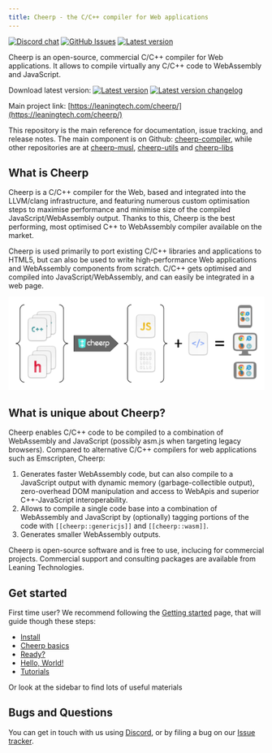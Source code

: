 ```yaml
---
title: Cheerp - the C/C++ compiler for Web applications
---
```


[![Discord chat](https://img.shields.io/discord/988743885121548329)](https://discord.leaningtech.com)
[![GitHub Issues](https://img.shields.io/github/issues/leaningtech/cheerp-meta.svg)](https://github.com/leaningtech/cheerp-meta/issues)
[![Latest version](https://img.shields.io/badge/cheerp-3.0-brightgreen.svg)](https://leaningtech.com/cheerp/#download)

Cheerp is an open-source, commercial C/C++ compiler for Web applications. It allows to compile virtually any C/C++ code to WebAssembly and JavaScript.

Download latest version: [![Latest version](https://img.shields.io/badge/cheerp-3.0-brightgreen.svg)](https://leaningtech.com/cheerp/#download)  [![Latest version changelog](https://img.shields.io/badge/Changelog-3.0-brightgreen.svg)](Changelog)

Main project link: [https://leaningtech.com/cheerp/](https://leaningtech.com/cheerp/)

This repository is the main reference for documentation, issue tracking, and release notes.
The main component is on Github: [cheerp-compiler](https://github.com/leaningtech/cheerp-compiler), while other repositories are at [cheerp-musl](https://github.com/leaningtech/cheerp-musl), [cheerp-utils](https://github.com/leaningtech/cheerp-utils) and [cheerp-libs](https://github.com/leaningtech/cheerp-libs)

What is Cheerp
-----

Cheerp is a C/C++ compiler for the Web, based and integrated into the LLVM/clang infrastructure, and featuring numerous custom optimisation steps to maximise performance and minimise size of the compiled JavaScript/WebAssembly output. Thanks to this, Cheerp is the best performing, most optimised C++ to WebAssembly compiler available on the market.

Cheerp is used primarily to port existing C/C++ libraries and applications to HTML5, but can also be used to write high-performance Web applications and WebAssembly components from scratch. C/C++ gets optimised and compiled into JavaScript/WebAssembly, and can easily be integrated in a web page.

![Diagram of Cheep usage](assets/Diagram_browser.png "Icons from https://github.com/ubuntu/yaru/tree/master/icons, Creative Commons BY-SA 4.0")

What is unique about Cheerp?
------

Cheerp enables C/C++ code to be compiled to a combination of WebAssembly and JavaScript (possibly asm.js when targeting legacy browsers). Compared to alternative C/C++ compilers for web applications such as Emscripten, Cheerp:

1. Generates faster WebAssembly code, but can also compile to a JavaScript output with dynamic memory (garbage-collectible output), zero-overhead DOM manipulation and access to WebApis and superior C++-JavaScript interoperability.
2. Allows to compile a single code base into a combination of WebAssembly and JavaScript by (optionally) tagging portions of the code with ```[[cheerp::genericjs]]``` and ```[[cheerp::wasm]]```.
3. Generates smaller WebAssembly outputs.

Cheerp is open-source software and is free to use, inclucing for commercial projects. Commercial support and consulting packages are available from Leaning Technologies.

Get started
------

First time user? We recommend following the [Getting started](https://docs.leaningtech.com/cheerp/Getting-started#install) page, that will guide though these steps:
+ [Install](https://docs.leaningtech.com/cheerp/Getting-started#install "Install")
+ [Cheerp basics](https://docs.leaningtech.com/cheerp/Getting-started#cheerp-basics "Cheerp basics")
+ [Ready?](https://docs.leaningtech.com/cheerp/Getting-started#ready "Ready?")
+ [Hello, World!](https://docs.leaningtech.com/cheerp/Getting-started#hello-world "Hello, World!")
+ [Tutorials](https://docs.leaningtech.com/cheerp/Getting-started#tutorials "Tutorials")

Or look at the sidebar to find lots of useful materials

Bugs and Questions
------

You can get in touch with us using [Discord](https://discord.leaningtech.com), or by filing a bug on our [Issue tracker](https://github.com/leaningtech/cheerp-meta/issues).

